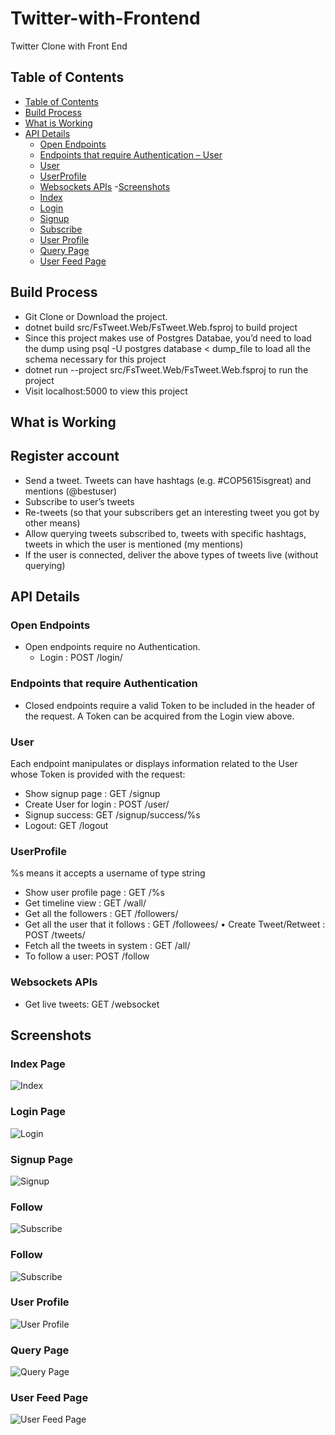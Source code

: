 # Twitter-with-Frontend
Twitter Clone with Front End


## Table of Contents
- [Table of Contents](#table-of-contents)
- [Build Process](#build-process)
- [What is Working](#what-is-working)
- [API Details](#api)
  - [Open Endpoints](#open-endpoints)
  - [Endpoints that require Authentication – User](#endpoints-that-require-authentication)
  - [User](#user)
  - [UserProfile](#user-profile)
  - [Websockets APIs](#websockets-apis)
-[Screenshots](#screenshots)
  - [Index](#index)
  - [Login](#login)
  - [Signup](#signup)
  - [Subscribe](#subscribe)
  - [User Profile](#user-profile)
  - [Query Page](#query-page)
  - [User Feed Page](#user-feed-page)


## Build Process

- Git Clone or Download the project.
- dotnet build src/FsTweet.Web/FsTweet.Web.fsproj to build project
- Since this project makes use of Postgres Databae, you’d need to load the
dump using psql -U postgres database < dump_file to load all the
schema necessary for this project
- dotnet run --project src/FsTweet.Web/FsTweet.Web.fsproj to run
the project
- Visit localhost:5000 to view this project

## What is Working

## Register account
- Send a tweet. Tweets can have hashtags (e.g. #COP5615isgreat) and
mentions (@bestuser)
- Subscribe to user’s tweets
- Re-tweets (so that your subscribers get an interesting tweet you got by
other means)
- Allow querying tweets subscribed to, tweets with specific hashtags, tweets
in which the user is mentioned (my mentions)
- If the user is connected, deliver the above types of tweets live (without
querying)

## API Details

### Open Endpoints

- Open endpoints require no Authentication.
  - Login : POST /login/
  
### Endpoints that require Authentication
- Closed endpoints require a valid Token to be included in the header of the request. A Token can be acquired from the Login view above.

### User

Each endpoint manipulates or displays information related to the User whose Token is provided with the request:
  - Show signup page : GET /signup
  - Create User for login : POST /user/
  - Signup success: GET /signup/success/%s
  - Logout: GET /logout

### UserProfile

%s means it accepts a username of type string
  - Show user profile page : GET /%s
  - Get timeline view : GET /wall/
  - Get all the followers : GET /followers/
  - Get all the user that it follows : GET /followees/ • Create Tweet/Retweet : POST /tweets/
  - Fetch all the tweets in system : GET /all/
  - To follow a user: POST /follow

### Websockets APIs
 - Get live tweets: GET /websocket

## Screenshots

### Index Page 
![Index](./docs/index.png)

### Login Page
![Login](./docs/signup.png)

### Signup Page
![Signup](./docs/signup.png)

### Follow  
![Subscribe](./docs/follow.png)

### Follow  
![Subscribe](./docs/follow.png)

### User Profile  
![User Profile](./docs/userprofile.png)

### Query Page
![Query Page](./docs/query.png)
 
### User Feed Page
![User Feed Page](./docs/feed.png)





